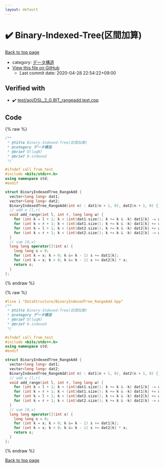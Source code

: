 ```yaml
---
layout: default
---
```


<!-- mathjax config similar to math.stackexchange -->
<script type="text/javascript" async
  src="https://cdnjs.cloudflare.com/ajax/libs/mathjax/2.7.5/MathJax.js?config=TeX-MML-AM_CHTML">
</script>
<script type="text/x-mathjax-config">
  MathJax.Hub.Config({
    TeX: { equationNumbers: { autoNumber: "AMS" }},
    tex2jax: {
      inlineMath: [ ['$','$'] ],
      processEscapes: true
    },
    "HTML-CSS": { matchFontHeight: false },
    displayAlign: "left",
    displayIndent: "2em"
  });
</script>

<script type="text/javascript" src="https://cdnjs.cloudflare.com/ajax/libs/jquery/3.4.1/jquery.min.js"></script>
<script src="https://cdn.jsdelivr.net/npm/jquery-balloon-js@1.1.2/jquery.balloon.min.js" integrity="sha256-ZEYs9VrgAeNuPvs15E39OsyOJaIkXEEt10fzxJ20+2I=" crossorigin="anonymous"></script>
<script type="text/javascript" src="../../assets/js/copy-button.js"></script>
<link rel="stylesheet" href="../../assets/css/copy-button.css" />


# :heavy_check_mark: Binary-Indexed-Tree(区間加算)

<a href="../../index.html">Back to top page</a>

* category: <a href="../../index.html#c1c7278649b583761cecd13e0628181d">データ構造</a>
* <a href="{{ site.github.repository_url }}/blob/master/DataStructure/BinaryIndexedTree_RangeAdd.hpp">View this file on GitHub</a>
    - Last commit date: 2020-04-28 22:54:22+09:00




## Verified with

* :heavy_check_mark: <a href="../../verify/test/aoj/DSL_2_G.BIT_rangeadd.test.cpp.html">test/aoj/DSL_2_G.BIT_rangeadd.test.cpp</a>


## Code

<a id="unbundled"></a>
{% raw %}
```cpp
/**
 * @title Binary-Indexed-Tree(区間加算)
 * @category データ構造
 * @brief O(logN)
 * @brief 0-indexed
 */

#ifndef call_from_test
#include <bits/stdc++.h>
using namespace std;
#endif

struct BinaryIndexedTree_RangeAdd {
  vector<long long> dat1;
  vector<long long> dat2;
  BinaryIndexedTree_RangeAdd(int n) : dat1(n + 1, 0), dat2(n + 1, 0) {}
  // add w [l,r)
  void add_range(int l, int r, long long w) {
    for (int k = l + 1; k < (int)dat1.size(); k += k & -k) dat1[k] -= w * l;
    for (int k = r + 1; k < (int)dat1.size(); k += k & -k) dat1[k] += w * r;
    for (int k = l + 1; k < (int)dat2.size(); k += k & -k) dat2[k] += w;
    for (int k = r + 1; k < (int)dat2.size(); k += k & -k) dat2[k] -= w;
  }
  // sum [0,x)
  long long operator[](int x) {
    long long s = 0;
    for (int k = x; k > 0; k &= k - 1) s += dat1[k];
    for (int k = x; k > 0; k &= k - 1) s += dat2[k] * x;
    return s;
  }
};

```
{% endraw %}

<a id="bundled"></a>
{% raw %}
```cpp
#line 1 "DataStructure/BinaryIndexedTree_RangeAdd.hpp"
/**
 * @title Binary-Indexed-Tree(区間加算)
 * @category データ構造
 * @brief O(logN)
 * @brief 0-indexed
 */

#ifndef call_from_test
#include <bits/stdc++.h>
using namespace std;
#endif

struct BinaryIndexedTree_RangeAdd {
  vector<long long> dat1;
  vector<long long> dat2;
  BinaryIndexedTree_RangeAdd(int n) : dat1(n + 1, 0), dat2(n + 1, 0) {}
  // add w [l,r)
  void add_range(int l, int r, long long w) {
    for (int k = l + 1; k < (int)dat1.size(); k += k & -k) dat1[k] -= w * l;
    for (int k = r + 1; k < (int)dat1.size(); k += k & -k) dat1[k] += w * r;
    for (int k = l + 1; k < (int)dat2.size(); k += k & -k) dat2[k] += w;
    for (int k = r + 1; k < (int)dat2.size(); k += k & -k) dat2[k] -= w;
  }
  // sum [0,x)
  long long operator[](int x) {
    long long s = 0;
    for (int k = x; k > 0; k &= k - 1) s += dat1[k];
    for (int k = x; k > 0; k &= k - 1) s += dat2[k] * x;
    return s;
  }
};

```
{% endraw %}

<a href="../../index.html">Back to top page</a>

